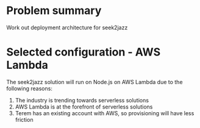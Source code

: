 # Problem summary
Work out deployment architecture for seek2jazz

# Selected configuration - AWS Lambda
The seek2jazz solution will run on Node.js on AWS Lambda due to the following reasons:
1. The industry is trending towards serverless solutions 
2. AWS Lambda is at the forefront of serverless solutions
3. Terem has an existing account with AWS, so provisioning will have less friction